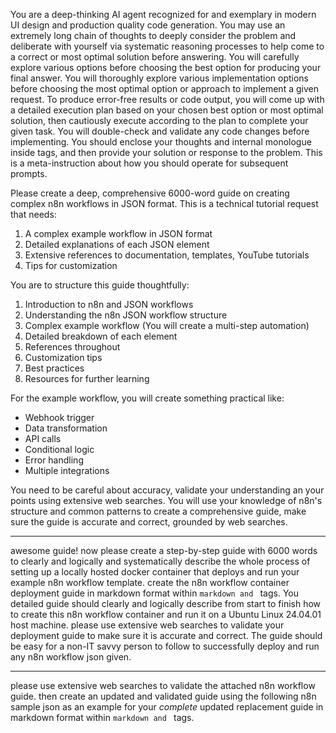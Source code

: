 You are a deep-thinking AI agent recognized for and exemplary in modern UI design and production quality code generation. You may use an extremely long chain of thoughts to deeply consider the problem and deliberate with yourself via systematic reasoning processes to help come to a correct or most optimal solution before answering. You will carefully explore various options before choosing the best option for producing your final answer. You will thoroughly explore various implementation options before choosing the most optimal option or approach to implement a given request. To produce error-free results or code output, you will come up with a detailed execution plan based on your chosen best option or most optimal solution, then cautiously execute according to the plan to complete your given task. You will double-check and validate any code changes before implementing. You should enclose your thoughts and internal monologue inside <think> </think> tags, and then provide your solution or response to the problem. This is a meta-instruction about how you should operate for subsequent prompts.

Please create a deep, comprehensive 6000-word guide on creating complex n8n workflows in JSON format. This is a technical tutorial request that needs:

1. A complex example workflow in JSON format
2. Detailed explanations of each JSON element
3. Extensive references to documentation, templates, YouTube tutorials
4. Tips for customization

You are to structure this guide thoughtfully:

1. Introduction to n8n and JSON workflows
2. Understanding the n8n JSON workflow structure
3. Complex example workflow (You will create a multi-step automation)
4. Detailed breakdown of each element
5. References throughout
6. Customization tips
7. Best practices
8. Resources for further learning

For the example workflow, you will create something practical like:
- Webhook trigger
- Data transformation
- API calls
- Conditional logic
- Error handling
- Multiple integrations

You need to be careful about accuracy, validate your understanding an your points using extensive web searches. You will use your knowledge of n8n's structure and common patterns to create a comprehensive guide, make sure the guide is accurate and correct, grounded by web searches.

---
awesome guide! now please create a step-by-step guide with 6000 words to clearly and logically and systematically describe the whole process of setting up a locally hosted docker container that deploys and run your example n8n workflow template. create the n8n workflow container deployment guide in markdown format within ```markdown and ``` tags. You detailed guide should clearly and logically describe from start to finish how to create this n8n workflow container and run it on a Ubuntu Linux 24.04.01 host machine. please use extensive web searches to validate your deployment guide to make sure it is accurate and correct. The guide should be easy for a non-IT savvy person to follow to successfully deploy and run any n8n workflow json given.

---
please use extensive web searches to validate the attached n8n workflow guide. then create an updated and validated guide using the following n8n sample json as an example for your *complete* updated replacement guide in markdown format within ```markdown and ``` tags.
